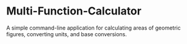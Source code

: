 # Multi-Function-Calculator
A simple command-line application for calculating areas of geometric figures, converting units, and base conversions.
